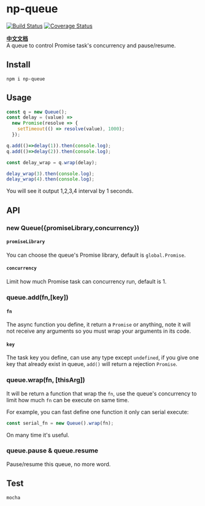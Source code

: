 # np-queue
[![Build Status](https://www.travis-ci.org/ngtmuzi/np-queue.svg?branch=master)](https://www.travis-ci.org/ngtmuzi/np-queue)
[![Coverage Status](https://coveralls.io/repos/github/ngtmuzi/np-queue/badge.svg?branch=master)](https://coveralls.io/github/ngtmuzi/np-queue?branch=master)

**[中文文档](https://github.com/ngtmuzi/np-queue/wiki/%E4%B8%AD%E6%96%87%E6%96%87%E6%A1%A3)**  
A queue to control Promise task's concurrency and pause/resume.

## Install

```
npm i np-queue
```

## Usage

```javascript
const q = new Queue();
const delay = (value) =>  
  new Promise(resolve => {
    setTimeout(() => resolve(value), 1000);  
  });

q.add(()=>delay(1)).then(console.log);
q.add(()=>delay(2)).then(console.log);

const delay_wrap = q.wrap(delay);

delay_wrap(3).then(console.log);
delay_wrap(4).then(console.log);
```
You will see it output 1,2,3,4 interval by 1 seconds.

## API

### new Queue({promiseLibrary,concurrency})

#### `promiseLibrary`
You can choose the queue's Promise library, default is `global.Promise`.

#### `concurrency`
Limit how much Promise task can concurrency run, default is 1.

### queue.add(fn,\[key\])

#### `fn`
The async function you define, it return a `Promise` or anything, note it will not receive any arguments so you must wrap your arguments in its code.

#### `key`
The task key you define, can use any type except `undefined`, if you give one key that already exist in queue, `add()` will return a rejection `Promise`. 

### queue.wrap(fn, \[thisArg\])

It will be return a function that wrap the `fn`, use the queue's concurrency to limit how much `fn` can be execute on same time.
 
For example, you can fast define one function it only can serial execute:

```javascript
const serial_fn = new Queue().wrap(fn);
```

On many time it's useful.

### queue.pause & queue.resume

Pause/resume this queue, no more word.

## Test
```
mocha
```
